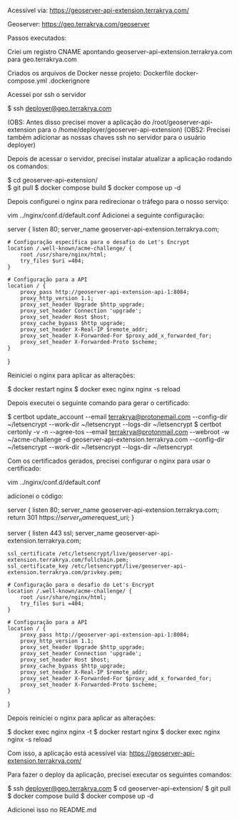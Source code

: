 Acessível via:
https://geoserver-api-extension.terrakrya.com/

Geoserver:
https://geo.terrakrya.com/geoserver 

Passos executados:

Criei um registro CNAME apontando geoserver-api-extension.terrakrya.com para geo.terrakrya.com

Criados os arquivos de Docker nesse projeto:
    Dockerfile
    docker-compose.yml
    .dockerignore


Acessei por ssh o servidor

$ ssh deployer@geo.terrakrya.com

(OBS: Antes disso precisei mover a aplicação do /root/geoserver-api-extension para o /home/deployer/geoserver-api-extension)
(OBS2: Precisei também adicionar as nossas chaves ssh no servidor para o usuário deployer)

Depois de acessar o servidor, precisei instalar atualizar a aplicação rodando os comandos:

$ cd geoserver-api-extension/   
$ git pull
$ docker compose build
$ docker compose up -d

Depois configurei o nginx para redirecionar o tráfego para o nosso serviço:

vim ../nginx/conf.d/default.conf 
Adicionei a seguinte configuração:

server {
    listen 80;
    server_name geoserver-api-extension.terrakrya.com;

    # Configuração específica para o desafio do Let's Encrypt
    location /.well-known/acme-challenge/ {
        root /usr/share/nginx/html;
        try_files $uri =404;
    }

    # Configuração para a API
    location / {
        proxy_pass http://geoserver-api-extension-api-1:8084;
        proxy_http_version 1.1;
        proxy_set_header Upgrade $http_upgrade;
        proxy_set_header Connection 'upgrade';
        proxy_set_header Host $host;
        proxy_cache_bypass $http_upgrade;
        proxy_set_header X-Real-IP $remote_addr;
        proxy_set_header X-Forwarded-For $proxy_add_x_forwarded_for;
        proxy_set_header X-Forwarded-Proto $scheme;
    }
}

Reiniciei o nginx para aplicar as alterações:

$ docker restart nginx
$ docker exec nginx nginx -s reload

Depois executei o seguinte comando para gerar o certificado:

$ certbot update_account --email terrakrya@protonemail.com --config-dir ~/letsencrypt --work-dir ~/letsencrypt --logs-dir ~/letsencrypt
$ certbot certonly -v -n --agree-tos --email terrakrya@protonmail.com --webroot -w ~/acme-challenge -d geoserver-api-extension.terrakrya.com --config-dir ~/letsencrypt --work-dir ~/letsencrypt --logs-dir ~/letsencrypt

Com os certificados gerados, precisei configurar o nginx para usar o certificado:

vim ../nginx/conf.d/default.conf 

adicionei o código:

server {
    listen 80;
    server_name geoserver-api-extension.terrakrya.com;
    return 301 https://$server_name$request_uri;
}

server {
    listen 443 ssl;
    server_name geoserver-api-extension.terrakrya.com;

    ssl_certificate /etc/letsencrypt/live/geoserver-api-extension.terrakrya.com/fullchain.pem;
    ssl_certificate_key /etc/letsencrypt/live/geoserver-api-extension.terrakrya.com/privkey.pem;

    # Configuração para o desafio do Let's Encrypt
    location /.well-known/acme-challenge/ {
        root /usr/share/nginx/html;
        try_files $uri =404;
    }

    # Configuração para a API
    location / {
        proxy_pass http://geoserver-api-extension-api-1:8084;
        proxy_http_version 1.1;
        proxy_set_header Upgrade $http_upgrade;
        proxy_set_header Connection 'upgrade';
        proxy_set_header Host $host;
        proxy_cache_bypass $http_upgrade;
        proxy_set_header X-Real-IP $remote_addr;
        proxy_set_header X-Forwarded-For $proxy_add_x_forwarded_for;
        proxy_set_header X-Forwarded-Proto $scheme;
    }
}

Depois reiniciei o nginx para aplicar as alterações:

$ docker exec nginx nginx -t
$ docker restart nginx
$ docker exec nginx nginx -s reload

Com isso, a aplicação está acessível via:
https://geoserver-api-extension.terrakrya.com/



Para fazer o deploy da aplicação, precisei executar os seguintes comandos:

$ ssh deployer@geo.terrakrya.com
$ cd geoserver-api-extension/
$ git pull
$ docker compose build
$ docker compose up -d


Adicionei isso no README.md












